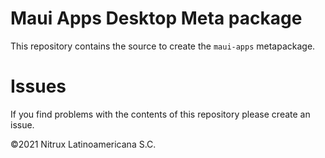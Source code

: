 # Maui Apps Desktop Meta package

This repository contains the source to create the `maui-apps` metapackage.

# Issues
If you find problems with the contents of this repository please create an issue.

©2021 Nitrux Latinoamericana S.C.
